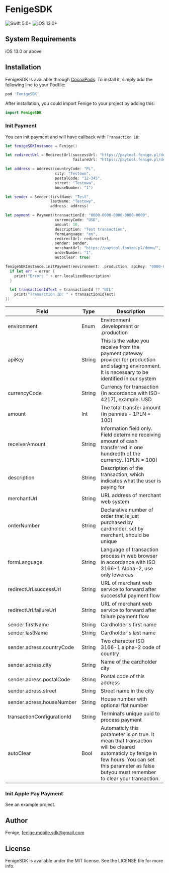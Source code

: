 
# FenigeSDK

![Swift 5.0+](https://img.shields.io/badge/Swift-5.0%2B-orange.svg)
![iOS 13.0+](https://img.shields.io/badge/iOS-12.0%2B-blue.svg)

## System Requirements
iOS 13.0 or above

## Installation

FenigeSDK is available through [CocoaPods](https://cocoapods.org). To install
it, simply add the following line to your Podfile:

```ruby
pod 'FenigeSDK'
```

After installation, you could import Fenige to your project by adding this:
```swift
import FenigeSDK
```

### Init Payment

You can init payment and will have callback with `Transaction ID`:
```swift
let fenigeSDKInstance = Fenige()

let redirectUrl = RedirectUrl(successUrl: "https://paytool.fenige.pl/demo/?success=1",
                              failureUrl: "https://paytool.fenige.pl/demo/?success=0")

let address = Address(countryCode: "PL",
                      city: "Testowo",
                      postalCode: "12-345",
                      street: "Testowa",
                      houseNumber: "1")

let sender = Sender(firstName: "Test",
                    lastName: "Testowy",
                    address: address)

let payment = Payment(transactionId: "0000-0000-0000-0000-0000",
                      currencyCode: "USD",
                      amount: 10,
                      description: "Test transaction",
                      formLanguage: "en",
                      redirectUrl: redirectUrl,
                      sender: sender,
                      merchantUrl: "https://paytool.fenige.pl/demo/",
                      orderNumber: "1",
                      autoClear: true)

fenigeSDKInstance.initPayment(environment: .production, apiKey: "0000-0000-0000-0000-0000", payment: payment, containerViewController: self, completion: { [weak self] (transactionId: String?, error: FenigeError?) in
  if let err = error {
    print("Error: " + err.localizedDescription)
  }

  let transactionIdText = transactionId ?? "NIL"
    print("Transaction ID: " + transactionIdText)
})
```

|Field|Type|Description|
|--|--|--|
|environment|Enum|Environment .development or .production
|apiKey|String|This is the value you receive from the payment gateway provider for production and staging environment. It is necessary to be identified in our system
|currencyCode|String|Currency for transaction (in accordance with ISO-4217), example: USD
|amount|Int|The total transfer amount (in pennies - 1PLN = 100)
|receiverAmount|String|Information field only. Field determine receiving amount of cash transferred in one hundredth of the currency. [1PLN = 100]
|description|String|Description of the transaction, which indicates what the user is paying for
|merchantUrl|String|URL address of merchant web system
|orderNumber|String|Declarative number of order that is just purchased by cardholder, set by merchant, should be unique
|formLanguage|String|Language of transaction process in web browser in accordance with ISO 3166-1 Alpha-2, use only lowercas
|redirectUrl.successUrl|String|URL of merchant web service to forward after successful payment flow
|redirectUrl.failureUrl|String|URL of merchant web service to forward after failure payment flow
|sender.firstName|String|Cardholder's first name
|sender.lastName|String|Cardholder's last name
|sender.adress.countryCode|String|Two character ISO 3166-1 alpha-2 code of country
|sender.adress.city|String|Name of the cardholder city
|sender.adress.postalCode|String|Postal code of this address
|sender.adress.street|String|Street name in the city
|sender.adress.houseNumber|String|House number with optional flat number
|transactionConfigurationId|String|Terminal’s unique uuid to process payment
|autoClear|Bool|Automaticly this parameter is on true. It mean that transaction will be cleared automaticly by fenige in few hours. You can set this parameter as false butyou must remember to clear your transaction.

### Init Apple Pay Payment

See an example project.

## Author

Fenige, fenige.mobile.sdk@gmail.com

## License

FenigeSDK is available under the MIT license. See the LICENSE file for more info.
